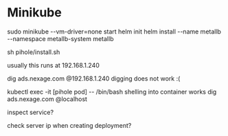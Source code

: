 # Minikube
sudo minikube --vm-driver=none start
helm init
helm install --name metallb --namespace metallb-system metallb

sh pihole/install.sh

usually this runs at 192.168.1.240

dig ads.nexage.com @192.168.1.240
digging does not work :(

kubectl exec -it [pihole pod] -- /bin/bash
shelling into container works
dig ads.nexage.com @localhost

inspect service?

check server ip when creating deployment?